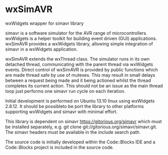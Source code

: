 wxSimAVR
========

wxWidgets wrapper for simavr library

simavr is a software simulator for the AVR range of microcontrollers. wxWidgets is a helper toolkit for building event driven (GUI) applications. wxSimAVR provides a wxWidgets library, allowing simple integration of simavr in a wxWidgets application.

wxSimAVR extends the wxThread class. The simulator runs in its own detached thread, communicating with the parent thread via wxWidgets events. Direct control of wxSimAVR is provided by public functions which are made thread safe by use of mutexes. This may result in small delays between a request being made and it being actioned whilst the thread completes its current action. This should not be an issue as the main thread loop just performs one simavr run cycle on each iteration.

Initial development is performed on Ubuntu 13.10 linux using wxWidgets 2.8.12. It should be possibleto be port the library to other platforms supporting wxWidgets and simavr with minimal effort.

This library is dependent on simavr <https://gitorious.org/simavr> which must be installed separately, e.g. git clone git://gitorious.org/simavr/simavr.git. The simavr headers must be available in the include search path.

The source code is initially developed within the Code::Blocks IDE and a Code::Blocks project is included in the source code.
